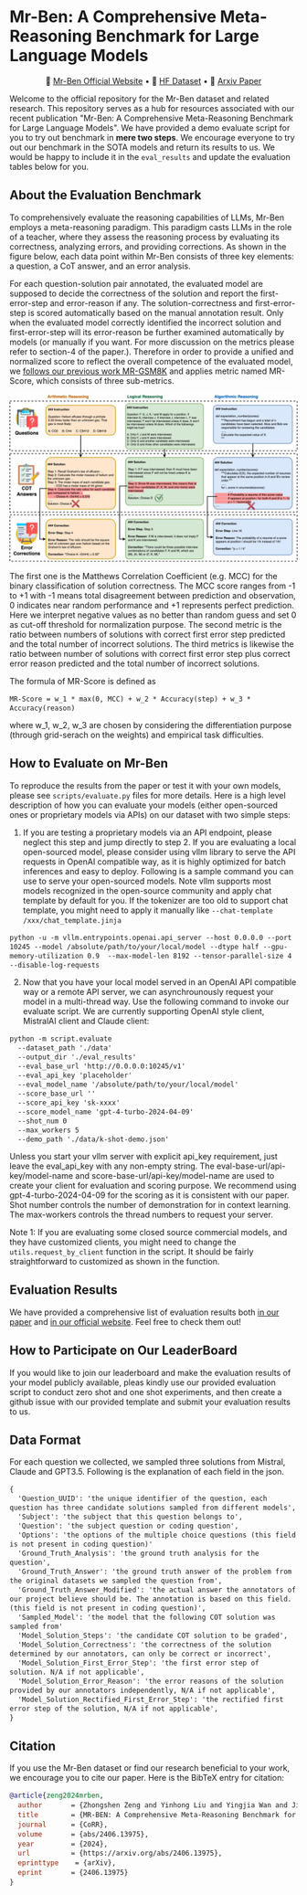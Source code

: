 # Mr-Ben: A Comprehensive Meta-Reasoning Benchmark for Large Language Models

<p align="center">
📰 <a href="https://randolph-zeng.github.io/Mr-Ben.github.io/" target="_blank">Mr-Ben Official Website</a> • 🤗 <a href="https://huggingface.co/datasets/Randolphzeng/Mr-Ben" target="_blank">HF Dataset</a> • 📝 <a href="https://arxiv.org/abs/2312.17080" target="_blank"> Arxiv Paper </a><br>
</p>

Welcome to the official repository for the Mr-Ben dataset and related research. This repository serves as a hub for resources associated with our recent publication "Mr-Ben: A Comprehensive Meta-Reasoning Benchmark for Large Language Models". We have provided a demo evaluate script for you to try out benchmark in **mere two steps**. We encourage everyone to try out our benchmark in the SOTA models and return its results to us. We would be happy to include it in the `eval_results` and update the evaluation tables below for you.


## About the Evaluation Benchmark

To comprehensively evaluate the reasoning capabilities of LLMs, Mr-Ben employs a meta-reasoning paradigm. This paradigm casts LLMs in the role of a teacher, where they assess the reasoning process by evaluating its correctness, analyzing errors, and providing corrections. As shown in the figure below, each data point within Mr-Ben consists of three key elements: a question, a CoT answer, and an error analysis.

For each question-solution pair annotated, the evaluated model are supposed to decide the correctness of the solution and report the first-error-step and error-reason if any. 
The solution-correctness and first-error-step is scored automatically based on the manual annotation result. Only when the evaluated model correctly identified the incorrect solution and first-error-step will its error-reason be further examined automatically by models (or manually if you want. For more discussion on the metrics please refer to section-4 of the paper.). Therefore in order to provide a unified and normalized score to reflect the overall competence of the evaluated model, we [follows our previous work MR-GSM8K](https://github.com/dvlab-research/MR-GSM8K) and applies metric named MR-Score, which consists of three sub-metrics. 

![Mr-Ben Illustration](images/Mr-Ben.jpg)

The first one is the Matthews Correlation Coefficient (e.g. MCC) for the binary classification of solution correctness. The MCC score ranges from -1 to +1 with -1 means total disagreement between prediction and observation, 0 indicates near random performance and +1 represents perfect prediction. Here we interpret negative values as no better than random guess and set 0 as cut-off threshold for normalization purpose. The second metric is the ratio between numbers of solutions with correct first error step predicted and the total number of incorrect solutions. The third metrics is likewise the ratio between number of solutions with correct first error step plus correct error reason predicted and the total number of incorrect solutions. 

The formula of MR-Score is defined as 
```
MR-Score = w_1 * max(0, MCC) + w_2 * Accuracy(step) + w_3 * Accuracy(reason)
```
where w_1, w_2, w_3 are chosen by considering the differentiation purpose (through grid-serach on the weights) and empirical task difficulties. 


## How to Evaluate on Mr-Ben
To reproduce the results from the paper or test it with your own models, please see `scripts/evaluate.py` files for more details. 
Here is a high level description of how you can evaluate your models (either open-sourced ones or proprietary models via APIs) on our dataset with two simple steps:

1. If you are testing a proprietary models via an API endpoint, please neglect this step and jump directly to step 2. If you are evaluating a local open-sourced model, please consider using vllm library to serve the API requests in OpenAI compatible way, as it is highly optimized for batch inferences and easy to deploy. Following is a sample command you can use to serve your open-sourced models. Note vllm supports most models recognized in the open-source community and apply chat template by default for you. If the tokenizer are too old to support chat template, you might need to apply it manually like `--chat-template /xxx/chat_template.jinja`  
```
python -u -m vllm.entrypoints.openai.api_server --host 0.0.0.0 --port 10245 --model /absolute/path/to/your/local/model --dtype half --gpu-memory-utilization 0.9  --max-model-len 8192 --tensor-parallel-size 4 --disable-log-requests
```   

2. Now that you have your local model served in an OpenAI API compatible way or a remote API server, we can asynchrounously request your model in a multi-thread way. Use the following command to invoke our evaluate script. We are currently supporting OpenAI style client, MistralAI client and Claude client:
```
python -m script.evaluate
  --dataset_path './data'
  --output_dir './eval_results' 
  --eval_base_url 'http://0.0.0.0:10245/v1'  
  --eval_api_key 'placeholder'  
  --eval_model_name '/absolute/path/to/your/local/model' 
  --score_base_url '' 
  --score_api_key 'sk-xxxx' 
  --score_model_name 'gpt-4-turbo-2024-04-09'  
  --shot_num 0  
  --max_workers 5   
  --demo_path './data/k-shot-demo.json'
```
Unless you start your vllm server with explicit api_key requirement, just leave the eval_api_key with any non-empty string. The eval-base-url/api-key/model-name and score-base-url/api-key/model-name are used to create your client for evaluation and scoring purpose. We recommend using gpt-4-turbo-2024-04-09 for the scoring as it is consistent with our paper. Shot number controls the number of demonstration for in context learning. The max-workers controls the thread numbers to request your server. 

Note 1: If you are evaluating some closed source commercial models, and they have customized clients, you might need to change the `utils.request_by_client` function in the script. It should be fairly straightforward to customized as shown in the function.

## Evaluation Results
We have provided a comprehensive list of evaluation results both [in our paper](https://arxiv.org/abs/2312.17080) and [in our official website](https://randolph-zeng.github.io/Mr-Ben.github.io/). Feel free to check them out! 

## How to Participate on Our LeaderBoard
If you would like to join our leaderboard and make the evaluation results of your model publicly available, pleas kindly use our provided evaluation script to conduct zero shot and one shot experiments, and then create a github issue with our provided template and submit your evaluation results to us.  

## Data Format
For each question we collected, we sampled three solutions from Mistral, Claude and GPT3.5. Following is the explanation of each field in the json. 
```
{
  'Question_UUID': 'the unique identifier of the question, each question has three candidate solutions sampled from different models',
  'Subject': 'the subject that this question belongs to',
  'Question': 'the subject question or coding question',
  'Options': 'the options of the multiple choice questions (this field is not present in coding question)'
  'Ground_Truth_Analysis': 'the ground truth analysis for the question',
  'Ground_Truth_Answer': 'the ground truth answer of the problem from the original datasets we sampled the question from',
  'Ground_Truth_Answer_Modified': 'the actual answer the annotators of our project believe should be. The annotation is based on this field. (this field is not present in coding question)',
  'Sampled_Model': 'the model that the following COT solution was sampled from'
  'Model_Solution_Steps': 'the candidate COT solution to be graded',
  'Model_Solution_Correctness': 'the correctness of the solution determined by our annotators, can only be correct or incorrect',
  'Model_Solution_First_Error_Step': 'the first error step of solution. N/A if not applicable',
  'Model_Solution_Error_Reason': 'the error reasons of the solution provided by our annotators independently, N/A if not applicable',
  'Model_Solution_Rectified_First_Error_Step': 'the rectified first error step of the solution, N/A if not applicable',
}
```

## Citation

If you use the Mr-Ben dataset or find our research beneficial to your work, we encourage you to cite our paper. Here is the BibTeX entry for citation:
```bibtex
@article{zeng2024mrben,
  author       = {Zhongshen Zeng and Yinhong Liu and Yingjia Wan and Jingyao Li and Pengguang Chen and Jianbo Dai and Yuxuan Yao and Rongwu Xu and Zehan Qi and Wanru Zhao and Linling Shen and Jianqiao Lu and Haochen Tan and Yukang Chen and Hao Zhang and Zhan Shi and Bailin Wang and Zhijiang Guo and Jiaya Jia},
  title        = {MR-BEN: A Comprehensive Meta-Reasoning Benchmark for Large Language Models},
  journal      = {CoRR},
  volume       = {abs/2406.13975},
  year         = {2024},
  url          = {https://arxiv.org/abs/2406.13975},
  eprinttype    = {arXiv},
  eprint       = {2406.13975}
}
